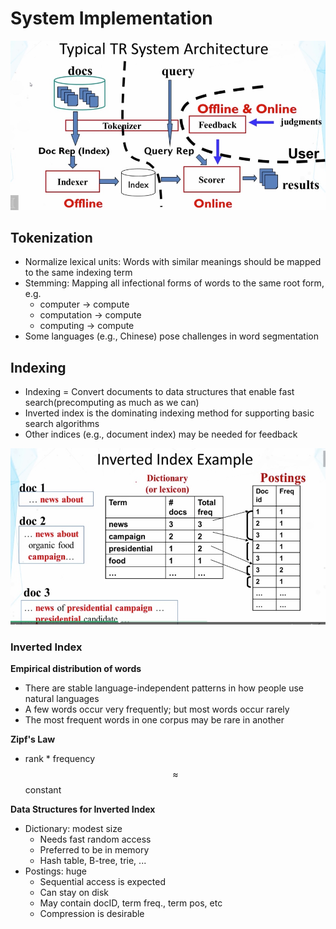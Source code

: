 # System Implementation
 ![](media/14984689395214.jpg)

## Tokenization

- Normalize lexical units: Words with similar meanings should be mapped to the same indexing term
- Stemming: Mapping all infectional forms of words to the same root form, e.g.
    - computer -> compute
    - computation -> compute
    - computing -> compute
- Some languages (e.g., Chinese) pose challenges in word segmentation

## Indexing

- Indexing = Convert documents to data structures that enable fast search(precomputing as much as we can)
- Inverted index is the dominating indexing method for supporting basic search algorithms
- Other indices (e.g., document index) may be needed for feedback 

![](media/14984700729805.jpg)
### Inverted Index

**Empirical distribution of words**

- There are stable language-independent patterns in how people use natural languages
- A few words occur very frequently; but most words occur rarely
- The most frequent words in one corpus may be rare in another

**Zipf's Law**

- rank * frequency $$\approx$$ constant

**Data Structures for Inverted Index**

- Dictionary: modest size
    - Needs fast random access
    - Preferred to be in memory
    - Hash table, B-tree, trie, ...
- Postings: huge
    - Sequential access is expected
    - Can stay on disk
    - May contain docID, term freq., term pos, etc
    - Compression is desirable


